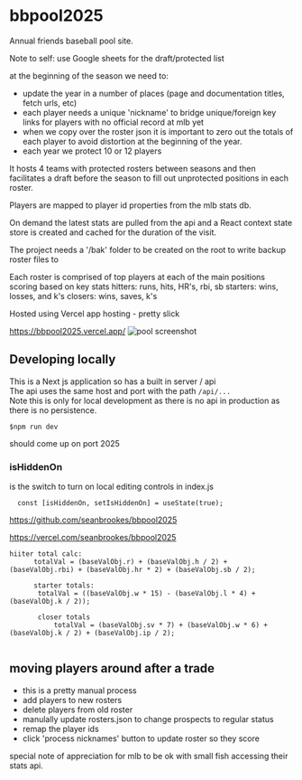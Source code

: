 # bbpool2025
Annual friends baseball pool site.

Note to self: use Google sheets  for the draft/protected list

at the beginning of the season we need to:
- update the year in a number of places (page and documentation titles, fetch urls, etc)
- each player needs a unique 'nickname' to bridge unique/foreign key links for players with no official record at mlb yet
- when we copy over the roster json it is important to zero out the totals of each player to avoid distortion at the beginning of the year.
- each year we protect 10 or 12 players

It hosts 4 teams with protected rosters between seasons and then facilitates a draft before the season to fill out unprotected positions in each roster.

Players are mapped to player id properties from the mlb stats db.

On demand the latest stats are pulled from the api and a React context state store is created and cached for the duration of the visit.

The project needs a '/bak' folder to be created on the root to write backup roster files to

Each roster is comprised of top players at each of the main positions scoring based on key stats
hitters: runs, hits, HR's, rbi, sb
starters: wins, losses, and k's
closers: wins, saves, k's

Hosted using Vercel app hosting - pretty slick

https://bbpool2025.vercel.app/
![pool screenshot](https://user-images.githubusercontent.com/1751524/124396823-ce6ccb00-dcc0-11eb-81cd-e390f6bb16f0.png)


## Developing locally
This is a Next js application so has a built in server / api  
The api uses the same host and port with the path `/api/...`  
Note this is only for local development as there is no api in production as there is no persistence.  

```
$npm run dev
```
should come up on port 2025

### isHiddenOn
is the switch to turn on local editing controls in index.js
```
  const [isHiddenOn, setIsHiddenOn] = useState(true);
```

https://github.com/seanbrookes/bbpool2025

https://vercel.com/seanbrookes/bbpool2025 

```
hiiter total calc:
      totalVal = (baseValObj.r) + (baseValObj.h / 2) + (baseValObj.rbi) + (baseValObj.hr * 2) + (baseValObj.sb / 2);

      starter totals:
       totalVal = ((baseValObj.w * 15) - (baseValObj.l * 4) + (baseValObj.k / 2));

       closer totals
           totalVal = (baseValObj.sv * 7) + (baseValObj.w * 6) + (baseValObj.k / 2) + (baseValObj.ip / 2);


```
## moving players around after a trade
- this is a pretty manual process
- add players to new rosters
- delete players from old roster
- manulally update rosters.json to change prospects to regular status
- remap the player ids
- click 'process nicknames' button to update roster so they score

special note of appreciation for mlb to be ok with small fish accessing their stats api.
